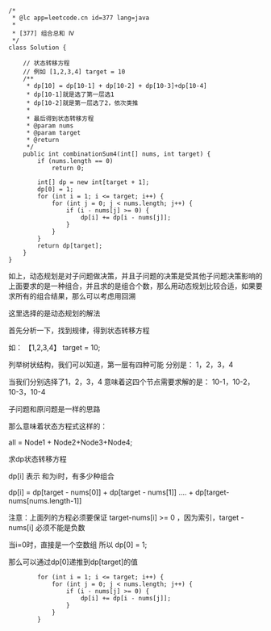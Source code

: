 ```
/*
 * @lc app=leetcode.cn id=377 lang=java
 *
 * [377] 组合总和 Ⅳ
 */
class Solution {

    // 状态转移方程
    // 例如 [1,2,3,4] target = 10
    /**
     * dp[10] = dp[10-1] + dp[10-2] + dp[10-3]+dp[10-4]
     * dp[10-1]就是选了第一层选1
     * dp[10-2]就是第一层选了2，依次类推
     * 
     * 最后得到状态转移方程
     * @param nums
     * @param target
     * @return
     */
    public int combinationSum4(int[] nums, int target) {
        if (nums.length == 0)
            return 0;

        int[] dp = new int[target + 1];
        dp[0] = 1;
        for (int i = 1; i <= target; i++) {
            for (int j = 0; j < nums.length; j++) {
                if (i - nums[j] >= 0) {
                    dp[i] += dp[i - nums[j]];
                }
            }
        }
        return dp[target];
    }
}

```

如上，动态规划是对子问题做决策，并且子问题的决策是受其他子问题决策影响的
上面要求的是一种组合，并且求的是组合个数，那么用动态规划比较合适，如果要求所有的组合结果，那么可以考虑用回溯

这里选择的是动态规划的解法

首先分析一下，找到规律，得到状态转移方程

如： 【1,2,3,4】  target = 10;

列举树状结构，我们可以知道，第一层有四种可能
分别是： 1，2，3，4

当我们分别选择了1，2，3，4
意味着这四个节点需要求解的是： 10-1，10-2，10-3，10-4

子问题和原问题是一样的思路

那么意味着状态方程式这样的：

all = Node1 + Node2+Node3+Node4;

求dp状态转移方程

dp[i] 表示 和为i时，有多少种组合

dp[i] = dp[target - nums[0]] + dp[target - nums[1]] .... + dp[target-nums[nums.length-1]]

注意：上面列的方程必须要保证  target-nums[i] >= 0 ，因为索引，target - nums[i] 必须不能是负数

当i=0时，直接是一个空数组
所以
dp[0] = 1;

那么可以通过dp[0]递推到dp[target]的值

```
        for (int i = 1; i <= target; i++) {
            for (int j = 0; j < nums.length; j++) {
                if (i - nums[j] >= 0) {
                    dp[i] += dp[i - nums[j]];
                }
            }
        }
```